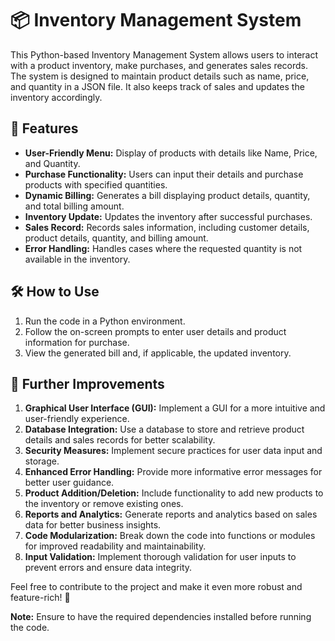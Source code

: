 # 📦 Inventory Management System

This Python-based Inventory Management System allows users to interact with a product inventory, make purchases, and generates sales records. The system is designed to maintain product details such as name, price, and quantity in a JSON file. It also keeps track of sales and updates the inventory accordingly.

## 🚀 Features
- **User-Friendly Menu:** Display of products with details like Name, Price, and Quantity.
- **Purchase Functionality:** Users can input their details and purchase products with specified quantities.
- **Dynamic Billing:** Generates a bill displaying product details, quantity, and total billing amount.
- **Inventory Update:** Updates the inventory after successful purchases.
- **Sales Record:** Records sales information, including customer details, product details, quantity, and billing amount.
- **Error Handling:** Handles cases where the requested quantity is not available in the inventory.

## 🛠️ How to Use
1. Run the code in a Python environment.
2. Follow the on-screen prompts to enter user details and product information for purchase.
3. View the generated bill and, if applicable, the updated inventory.

## 🚧 Further Improvements
1. **Graphical User Interface (GUI):** Implement a GUI for a more intuitive and user-friendly experience.
2. **Database Integration:** Use a database to store and retrieve product details and sales records for better scalability.
3. **Security Measures:** Implement secure practices for user data input and storage.
4. **Enhanced Error Handling:** Provide more informative error messages for better user guidance.
5. **Product Addition/Deletion:** Include functionality to add new products to the inventory or remove existing ones.
6. **Reports and Analytics:** Generate reports and analytics based on sales data for better business insights.
7. **Code Modularization:** Break down the code into functions or modules for improved readability and maintainability.
8. **Input Validation:** Implement thorough validation for user inputs to prevent errors and ensure data integrity.

Feel free to contribute to the project and make it even more robust and feature-rich! 🙌

**Note:** Ensure to have the required dependencies installed before running the code.


